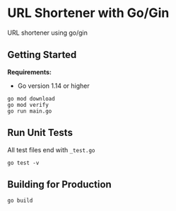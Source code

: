 # URL Shortener with Go/Gin

URL shortener using go/gin

## Getting Started

**Requirements:**
- Go version 1.14 or higher

```
go mod download
go mod verify
go run main.go
```

## Run Unit Tests

All test files end with ``_test.go``

```
go test -v
```

## Building for Production

```
go build
```
